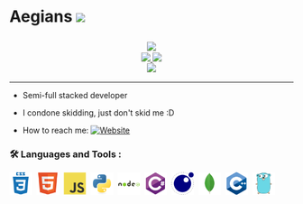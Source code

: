    </a><h1>
  Aegians
  <img src="https://i.pinimg.com/originals/d1/d2/5e/d1d25eef897b3f7ac78e95db58f1af2e.gif" width="30px"/>
</h1>

<div id="header" align="center">
  <img src="https://i.pinimg.com/564x/8e/43/55/8e435553bef00a612c64096367e4e53e.jpg" width="300"/>
</div>

<div id="badges" align="center">
  <a href="bio-link">
    <img src="https://img.shields.io/website?color=%23cb0bf6&label=https%3A%2F%2Ffraud.wiki%2Fmilfs&logo=cb0bf6&logoColor=cb0bf6&up_color=red&up_message=bio%20link&url=https%3A%2F%2Ffraud.wiki%2Fmilfs" alt"Bio Link"/>
  </a>
  <a href="bio-link2">
    <img src="https://img.shields.io/website?color=%23ed0404&label=https%3A%2F%2Fniggas.paris%2Ftorch&logo=cb0bf6&logoColor=cb0bf6&up_color=red&up_message=bio%20link&url=https%3A%2F%2Ffraud.wiki%2Fmilfs" alt"Bio Link"/>
  </a>
</div>

<div id="badges" align="center">
<a href=bio-link-url">
  <img src="https://img.shields.io/keybase/btc/skyplabs?color=000000&label=btc&logo=000000&logoColor=000000" alt"btc address"/>
  </a>
</div>

---

 - Semi-full stacked developer

 - I condone skidding, just don't skid me :D

 - How to reach me: [![Website](ttps://img.shields.io/website?color=%23cb0bf6&label=https%3A%2F%2Ffraud.wiki%2Fmilfs&logo=cb0bf6&logoColor=cb0bf6&up_color=red&up_message=bio%20link&url=https%3A%2F%2Ffraud.wiki%2Fmilfs)](bio-link)
 
### :hammer_and_wrench: Languages and Tools :
<div>

  <img src="https://github.com/devicons/devicon/blob/master/icons/css3/css3-plain-wordmark.svg"  title="CSS3" alt="CSS" width="40" height="40"/>&nbsp;
  <img src="https://github.com/devicons/devicon/blob/master/icons/html5/html5-original.svg" title="HTML5" alt="HTML" width="40" height="40"/>&nbsp;
  <img src="https://github.com/devicons/devicon/blob/master/icons/javascript/javascript-original.svg" title="JavaScript" alt="JavaScript" width="40" height="40"/>&nbsp; 
  <img src="https://github.com/devicons/devicon/blob/master/icons/python/python-original.svg" title ="Python" alt="Python" width="40" height="40"/>&nbsp;
  <img src="https://github.com/devicons/devicon/blob/master/icons/nodejs/nodejs-original-wordmark.svg" title="NodeJS" alt="NodeJS" width="40" height="40"/>&nbsp;
  <img src="https://github.com/devicons/devicon/blob/master/icons/csharp/csharp-original.svg" title="CSharp" alt="C#" width="40" height="40" />&nbsp;
 <img src="https://github.com/devicons/devicon/blob/master/icons/lua/lua-original.svg" title="CSharp" alt="C#" width="40" height="40" />&nbsp;
 <img src="https://github.com/devicons/devicon/blob/master/icons/mongodb/mongodb-original.svg" title="CSharp" alt="C#" width="40" height="40" />&nbsp;
 <img src="https://github.com/devicons/devicon/blob/master/icons/cplusplus/cplusplus-original.svg" title="CSharp" alt="C#" width="40" height="40" />&nbsp;
 <img src="https://github.com/devicons/devicon/blob/master/icons/go/go-original.svg" title="Go" alt="Go" width="40" height="40" />&nbsp;
</div>
